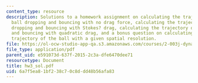 ```yaml
---
content_type: resource
description: Solutions to a homework assignment on calculating the trajectory of a
  ball dropping and bouncing with no drag force, calculating the trajectory of a ball
  dropping and bouncing with Stokes? drag, calculating the trajectory of a ball dropping
  and bouncing with quadratic drag, and a bonus question on calculating a more accurate
  trajectory of the ball with a given spatial resolution.
file: https://ol-ocw-studio-app-qa.s3.amazonaws.com/courses/2-003j-dynamics-and-control-i-fall-2007/6a7f5ea81bf238c70c8ddd48b56afa83_hw3_sol.pdf
file_type: application/pdf
parent_uid: e591073d-637f-2015-2c3a-dfe6470dee71
resourcetype: Document
title: hw3_sol.pdf
uid: 6a7f5ea8-1bf2-38c7-0c8d-dd48b56afa83
---
```

